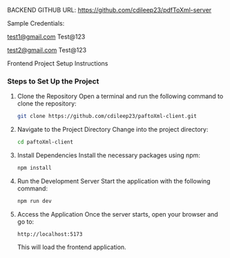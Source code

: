 BACKEND GITHUB URL:
https://github.com/cdileep23/pdfToXml-server


Sample Credentials:

test1@gmail.com
Test@123

test2@gmail.com
Test@123


Frontend Project Setup Instructions



### Steps to Set Up the Project
1. Clone the Repository
   Open a terminal and run the following command to clone the repository:
   ```sh
   git clone https://github.com/cdileep23/paftoXml-client.git
   ```

2. Navigate to the Project Directory
   Change into the project directory:
   ```sh
   cd paftoXml-client
   ```
3. Install Dependencies
   Install the necessary packages using npm:
   ```sh
   npm install
   ```

4. Run the Development Server
   Start the application with the following command:
   ```sh
   npm run dev
   ```

5. Access the Application
   Once the server starts, open your browser and go to:
   ```
   http://localhost:5173
   ```
   This will load the frontend application.



